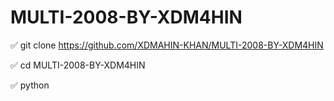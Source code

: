 # MULTI-2008-BY-XDM4HIN


✅ git clone https://github.com/XDMAHIN-KHAN/MULTI-2008-BY-XDM4HIN

✅ cd MULTI-2008-BY-XDM4HIN

✅ python 
